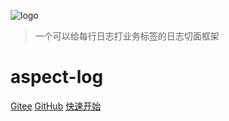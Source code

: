 ![logo](media/logo.png)
> 一个可以给每行日志打业务标签的日志切面框架

# **aspect-log**

[Gitee](https://gitee.com/bryan31/aspect-log)
[GitHub](https://github.com/bryan31/aspect-log)
[快速开始](#_1-介绍)
